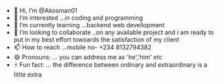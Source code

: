 - 👋 Hi, I’m @Akosman01
- 👀 I’m interested ...in coding and programming
- 🌱 I’m currently learning ...backend web devellopment
- 💞️ I’m looking to collaborate ..on any available project and i am ready to put in my best effort towoards the satisfaction of my client
- 📫 How to reach ...mobile no- +234 8132794382  
- 😄 Pronouns: ... you can address me as 'he','him' etc
- ⚡ Fun fact: ... the difference between ordinary and extraordinary is a little extra

<!---
Akosman01/Akosman01 is a ✨ special ✨ repository because its `README.md` (this file) appears on your GitHub profile.
You can click the Preview link to take a look at your changes.
--->

